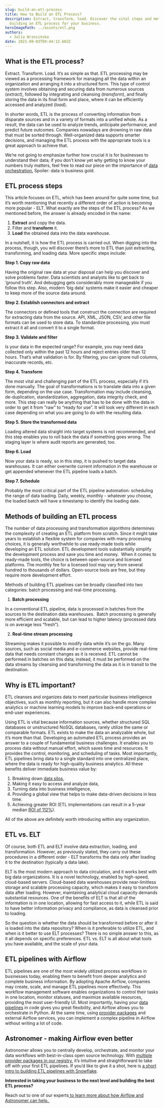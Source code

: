 ```yaml
---
slug: build-an-etl-process
title: How to Build an ETL Process?
description: Extract, transform, load. Discover the vital steps and methods of
  building an ETL process for your business.
heroImagePath: ../assets/etl.png
authors:
  - Julia Wrzosińska
date: 2021-09-03T09:44:13.602Z
---
```

## What is the ETL process?

Extract. Transform. Load. It’s as simple as that. ETL processing may be viewed as a processing framework for managing all the data within an organization and arranging it into a structured form. This type of control system involves obtaining and securing data from numerous sources (*extract*), followed by integrating and cleansing (*transform*), and finally storing the data in its final form and place, where it can be efficiently accessed and analyzed (*load*). 

In shorter words, ETL is the process of converting information from disparate sources and in a variety of formats into a unified whole. As a result, the data can be used to analyze trends, anticipate performance, and predict future outcomes. Companies nowadays are drowning in raw data that must be sorted through. Well-organized data supports smarter decisions, and managing the ETL process with the appropriate tools is a great approach to achieve that. 

We’re not going to emphasize further how crucial it is for businesses to understand their data; if you don’t know yet why getting to know your numbers truly matters, feel free to read our piece on the importance of [data orchestration.](https://www.astronomer.io/blog/what-is-data-orchestration) Spoiler: data is business gold.

## ETL process steps

This article focuses on ETL, which has been around for quite some time, but it’s worth mentioning that recently a different order of action is becoming more popular - ELT. What exactly are the steps of the ETL process? As we mentioned before, the answer is already encoded in the name:

1. **Extract** and copy the data.
2. Filter and **transform** it.
3. **Load** the obtained data into the data warehouse.

In a nutshell, it is how the ETL process is carried out. When digging into the process, though, you will discover there’s more to ETL than just extracting, transforming, and loading data. More specific steps include:

**Step 1. Copy raw data** 

Having the original raw data at your disposal can help you discover and solve problems faster. Data scientists and analysts like to get back to ‘ground truth’. And debugging gets considerably more manageable if you follow this step. Also, modern ‘big data’ systems make it easier and cheaper to keep more of the source data around.

**Step 2. Establish connectors and extract**

The connectors or defined tools that construct the connection are required for extracting data from the source. API, XML, JSON, CSV, and other file formats can be used to store data. To standardize processing, you must extract it all and convert it to a single format.

**Step 3. Validate and filter**

Is your data in the expected range? For example, you may need data collected only within the past 12 hours and reject entries older than 12 hours. That’s what validation is for. By filtering, you can ignore null columns, inaccurate records, etc.

**Step 4. Transform**

The most vital and challenging part of the ETL process, especially if it’s done manually. The goal of transformations is to translate data into a given form, depending on the use case. Transformation may include cleansing, de-duplication, standardization, aggregation, data integrity check, and more. This step can really be anything that has to be done with the data in order to get it from "raw" to “ready for use”. It will look very different in each case depending on what you are going to do with the resulting data.

**Step 5. Store the transformed data**

Loading altered data straight into target systems is not recommended, and this step enables you to roll back the data if something goes wrong. The staging layer is where audit reports are generated, too. 

**Step 6. Load**

Now your data is ready, so in this step, it is pushed to target data warehouses. It can either overwrite current information in the warehouse or get appended whenever the ETL pipeline loads a batch. 

**Step 7. Schedule**

Probably the most critical part of the ETL pipeline automation: scheduling the range of data loading. Daily, weekly, monthly - whatever you choose, the loaded batch will have a timestamp to identify the loading date.

## Methods of building an ETL process

The number of data processing and transformation algorithms determines the complexity of creating an ETL platform from scratch. Since it might take years to establish a flexible system for companies with many processing choices, it is generally worthwhile to use ready-made tools while developing an ETL solution. ETL development tools substantially simplify the development process and save you time and money.  When it comes to ready-made tools, the choice is between open-source and licensed platforms. The monthly fee for a licensed tool may vary from several hundred to thousands of dollars. Open-source tools are free, but they require more development effort. 

Methods of building ETL pipelines can be broadly classified into two categories: batch processing and real-time processing.

1. **Batch processing**

In a conventional ETL pipeline, data is processed in batches from the sources to the destination data warehouses.  Batch processing is generally more efficient and scalable, but can lead to higher latency (processed data is on average less “fresh”). 

2. **Real-time stream processing**

Streaming makes it possible to modify data while it’s on the go. Many sources, such as social media and e-commerce websites, provide real-time data that needs constant changes as it is received. ETL cannot be performed in batches on this data; instead, it must be performed on the data streams by cleansing and transforming the data as it is in transit to the destination.

## Why is ETL important?

ETL cleanses and organizes data to meet particular business intelligence objectives, such as monthly reporting, but it can also handle more complex analytics or machine learning models to improve back-end operations or end-user experiences.

Using ETL is vital because information sources, whether structured SQL databases or unstructured NoSQL databases, rarely utilize the same or comparable formats. ETL exists to make the data an analyzable whole, but it’s more than that. Developing an automated ETL process provides an answer to a couple of fundamental business challenges. It enables you to process data without manual effort, which saves time and resources. It provides the control, monitoring, and scheduling of tasks. Most importantly, ETL pipelines bring data to a single standard into one centralized place, where the data is ready for high-quality business analytics. All these benefits deliver immediate business value by:

1. Breaking down [data silos](https://www.astronomer.io/blog/data-silos-what-are-they-how-to-fix-them), 
2. Making it easy to access and analyze data,
3. Turning data into business intelligence,
4. Providing a global view that helps to make data-driven decisions in less time.
5. Achieving greater ROI (ETL implementations can result in a 5-year median [ROI of 112%](https://www.springpeople.com/blog/training-development-program-how-to-evaluate-roi/)). 

All of the above are definitely worth introducing within any organization.

## ETL vs. ELT

Of course, both ETL and ELT involve data extraction, loading, and transformation. However, as previously stated, they carry out these procedures in a different order - ELT transforms the data only after loading it to the destination (typically a data lake).

ELT is the most modern approach to data circulation, and it works best with big data organizations. It is a novel technology, enabled by high-speed, cloud-based servers. Cloud-based data warehouses provide near-limitless storage and scalable processing capacity, which makes it easy to transform data after loading. However, maintaining analytical cloud capacity demands substantial resources. One of the benefits of ELT is that all of the information is in one location, allowing for fast access to it, while ETL is said to have better information privacy and compliance, as data is cleansed prior to loading.

So the question is whether the data should be transformed before or after it is loaded into the data repository? When is it preferable to utilize ETL, and when is it better to use ELT processes? There is no simple answer to this, as it all depends on specific preferences. ETL vs. ELT is all about what tools you have available, and the scale of your data.

## ETL pipelines with Airflow

ETL pipelines are one of the most widely utilized process workflows in businesses today, enabling them to benefit from deeper analytics and complete business information. By adopting Apache Airflow, companies may create, scale, and manage ETL pipelines more effectively. This workflow management software enables organizations to control their tasks in one location, monitor statuses, and maximize available resources, providing the most user-friendly UI. Most importantly, having your [data pipelines](https://www.astronomer.io/blog/data-pipeline) in code gives you great flexibility, and Airflow allows you to orchestrate in Python. At the same time, using [provider packages](https://www.astronomer.io/blog/astronomer-registry) and external Airflow services, you can implement a complex pipeline in Airflow without writing a lot of code. 

## Astronomer - making Airflow even better

Astronomer allows you to centrally develop, orchestrate, and monitor your data workflows with best-in-class open source technology. With [multiple provider packages in our registry](https://registry.astronomer.io/providers/), it’s intuitive and straightforward to take off with your first ETL pipelines. If you’d like to give it a shot, here is [a short intro to building ETL pipelines with Snowflake](https://www.astronomer.io/events/recaps/intro-airflow-for-etl-with-snowflake). 

**Interested in taking your business to the next level and building the best ETL process?** 

Reach out to one of our experts[ to learn more about how Airflow and Astronomer can help. ](https://www.astronomer.io/get-astronomer)